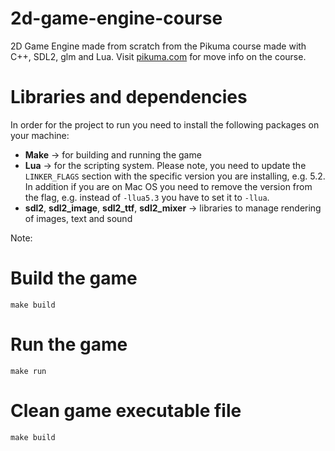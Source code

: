 # 2d-game-engine-course
2D Game Engine made from scratch from the Pikuma course made with C++, SDL2, glm and Lua.
Visit [pikuma.com](https://pikuma.com/courses/cpp-2d-game-engine-development) for move info on the course.

# Libraries and dependencies
In order for the project to run you need to install the following packages on your machine:

* **Make** -> for building and running the game
* **Lua** -> for the scripting system. Please note, you need to update the `LINKER_FLAGS` section with the specific version you are installing, e.g. 5.2. In addition if you are on Mac OS you need to remove the version from the flag, e.g. instead of `-llua5.3` you have to set it to `-llua`.
* **sdl2**, **sdl2_image**, **sdl2_ttf**, **sdl2_mixer** -> libraries to manage rendering of images, text and sound

Note: 

# Build the game
```
make build
```

# Run the game
```
make run
```

# Clean game executable file
```
make build
```